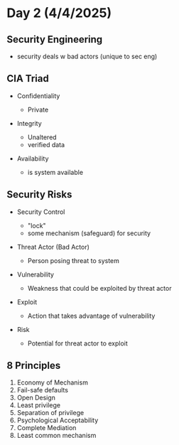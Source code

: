 # Day 2 (4/4/2025)

## Security Engineering

- security deals w bad actors (unique to sec eng)

## CIA Triad

- Confidentiality
  - Private

- Integrity
  - Unaltered
  - verified data

- Availability
  - is system available

## Security Risks

- Security Control
  - "lock"
  - some mechanism (safeguard) for security

- Threat Actor (Bad Actor)
  - Person posing threat to system

- Vulnerability
  - Weakness that could be exploited by threat actor

- Exploit
  - Action that takes advantage of vulnerability

- Risk
  - Potential for threat actor to exploit

## 8 Principles

1. Economy of Mechanism
2. Fail-safe defaults
3. Open Design
4. Least privilege
5. Separation of privilege
6. Psychological Acceptability
7. Complete Mediation
8. Least common mechanism

